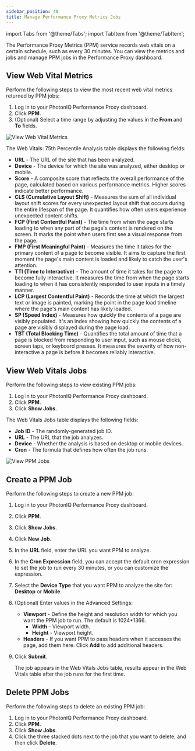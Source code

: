 ```yaml
---
sidebar_position: 40
title: Manage Performance Proxy Metrics Jobs
---
```


import Tabs from '@theme/Tabs';
import TabItem from '@theme/TabItem';

The Performance Proxy Metrics (PPM) service records web vitals on a certain schedule, such as every 30 minutes. You can view the metrics and jobs and manage PPM jobs in the Performance Proxy dashboard.

## View Web Vital Metrics

Perform the following steps to view the most recent web vital metrics returned by PPM jobs:

1. Log in to your PhotonIQ Performance Proxy dashboard.
2. Click **PPM**.
3. (Optional) Select a time range by adjusting the values in the **From** and **To** fields.

![View Web Vital Metrics](/img/photoniq/p3/p3-web-vital-metrics.png)

The Web Vitals: 75th Percentile Analysis table displays the following fields:

- **URL** - The URL of the site that has been analyzed.
- **Device** - The device for which the site was analyzed, either desktop or mobile.
- **Score** - A composite score that reflects the overall performance of the page, calculated based on various performance metrics. Higher scores indicate better performance.
- **CLS (Cumulative Layout Shift)** - Measures the sum of all individual layout shift scores for every unexpected layout shift that occurs during the entire lifespan of the page. It quantifies how often users experience unexpected content shifts.
- **FCP (First Contentful Paint)** - The time from when the page starts loading to when any part of the page's content is rendered on the screen. It marks the point when users first see a visual response from the page.
- **FMP (First Meaningful Paint)** - Measures the time it takes for the primary content of a page to become visible. It aims to capture the first moment the page's main content is loaded and likely to catch the user's attention.
- **TTI (Time to Interactive)** - The amount of time it takes for the page to become fully interactive. It measures the time from when the page starts loading to when it has consistently responded to user inputs in a timely manner.
- **LCP (Largest Contentful Paint)** - Records the time at which the largest text or image is painted, marking the point in the page load timeline where the page's main content has likely loaded.
- **SP (Speed Index)** - Measures how quickly the contents of a page are visibly populated. It's an index showing how quickly the contents of a page are visibly displayed during the page load.
- **TBT (Total Blocking Time)** - Quantifies the total amount of time that a page is blocked from responding to user input, such as mouse clicks, screen taps, or keyboard presses. It measures the severity of how non-interactive a page is before it becomes reliably interactive.

## View Web Vitals Jobs

Perform the following steps to view existing PPM jobs:

1. Log in to your PhotonIQ Performance Proxy dashboard.
2. Click **PPM**.
3. Click **Show Jobs**.

The Web Vitals Jobs table displays the following fields:

- **Job ID** - The randomly-generated job ID.
- **URL** - The URL that the job analyzes.
- **Device** - Whether the analysis is based on desktop or mobile devices.
- **Cron** - The formula that defines how often the job runs.

![View PPM Jobs](/img/photoniq/p3/view-ppm-jobs.png)

## Create a PPM Job

Perform the following steps to create a new PPM job:

1. Log in to your PhotonIQ Performance Proxy dashboard.
2. Click **PPM**.
3. Click **Show Jobs**.
4. Click **New Job**.
5. In the **URL** field, enter the URL you want PPM to analyze.
6. In the **Cron Expression** field, you can accept the default cron expression to set the job to run every 30 minutes, or you can customize the expression.
7. Select the **Device Type** that you want PPM to analyze the site for: **Desktop** or **Mobile**.
8. (Optional) Enter values in the Advanced Settings:
   - **Viewport** - Define the height and resolution width for which you want the PPM job to run. The default is 1024*1366.
     - **Width** - Viewport width.
     - **Height** - Viewport height.
   - **Headers** - If you want PPM to pass headers when it accesses the page, add them here. Click **Add** to add additional headers.
9. Click **Submit**.

    The job appears in the Web Vitals Jobs table, results appear in the Web Vitals table after the job runs for the first time.

## Delete PPM Jobs

Perform the following steps to delete an existing PPM job:

1. Log in to your PhotonIQ Performance Proxy dashboard.
2. Click **PPM**.
3. Click **Show Jobs**.
4. Click the three stacked dots next to the job that you want to delete, and then click **Delete**.
